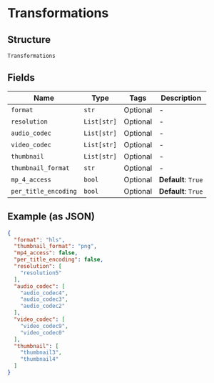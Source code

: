 
# Transformations

## Structure

`Transformations`

## Fields

| Name | Type | Tags | Description |
|  --- | --- | --- | --- |
| `format` | `str` | Optional | - |
| `resolution` | `List[str]` | Optional | - |
| `audio_codec` | `List[str]` | Optional | - |
| `video_codec` | `List[str]` | Optional | - |
| `thumbnail` | `List[str]` | Optional | - |
| `thumbnail_format` | `str` | Optional | - |
| `mp_4_access` | `bool` | Optional | **Default**: `True` |
| `per_title_encoding` | `bool` | Optional | **Default**: `True` |

## Example (as JSON)

```json
{
  "format": "hls",
  "thumbnail_format": "png",
  "mp4_access": false,
  "per_title_encoding": false,
  "resolution": [
    "resolution5"
  ],
  "audio_codec": [
    "audio_codec4",
    "audio_codec3",
    "audio_codec2"
  ],
  "video_codec": [
    "video_codec9",
    "video_codec0"
  ],
  "thumbnail": [
    "thumbnail3",
    "thumbnail4"
  ]
}
```

